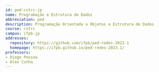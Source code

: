 ```yaml
---
id: ped-cstrc-jp
name: Programação e Estrutura de Dados
abbreviation: ped
description: Programação Orientada a Objetos e Estrutura de Dados
course: cstrc
campus: ifpb-jp
addresses:
  repository: https://github.com/ifpb/ped-redes-2023.1
  homepage: https://ifpb.github.io/ped-redes-2023.1/
professors:
- Diego Pessoa
- Alex Cunha
---
```

